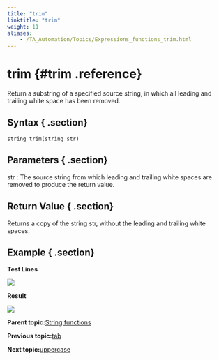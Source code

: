```yaml
--- 
title: "trim"
linktitle: "trim"
weight: 11
aliases: 
    - /TA_Automation/Topics/Expressions_functions_trim.html
---
```

# trim {#trim .reference}

Return a substring of a specified source string, in which all leading and trailing white space has been removed.

## Syntax { .section}

`string trim(string str)`

## Parameters { .section}

str
:   The source string from which leading and trailing white spaces are removed to produce the return value.

## Return Value { .section}

Returns a copy of the string str, without the leading and trailing white spaces.

## Example { .section}

**Test Lines**

![](../Images/automationguide_stringfunction_trim_pgm.png)

**Result**

![](../Images/automationguide_stringfunction_trim_res.png)

**Parent topic:**[String functions](../../TA_Automation/Topics/Expressions_string_functions.html)

**Previous topic:**[tab](../../TA_Automation/Topics/Expressions_functions_tab.html)

**Next topic:**[uppercase](../../TA_Automation/Topics/Expressions_functions_uppercase.html)

